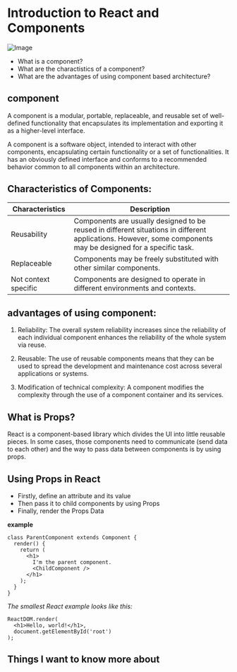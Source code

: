 # Introduction to React and Components

![Image](https://cdn.evilmartians.com/front/posts/optimizing-react-virtual-dom-explained/cover-a1d5b40.png)

- What is a component?
- What are the charactistics of a component?
- What are the advantages of using component based architecture?

## component 

A component is a modular, portable, replaceable, and reusable set of well-defined functionality that encapsulates its implementation and exporting it as a higher-level interface.

A component is a software object, intended to interact with other components, encapsulating certain functionality or a set of functionalities. It has an obviously defined interface and conforms to a recommended behavior common to all components within an architecture.

## Characteristics of Components:

| Characteristics     | Description |
| ----------- | ----------- |
| Reusability    | Components are usually designed to be reused in different situations in different applications. However, some components may be designed for a specific task. |
|  Replaceable | Components may be freely substituted with other similar components.|
|  Not context specific |Components are designed to operate in different environments and contexts.  |

## advantages of using component:

1. Reliability: The overall system reliability increases since the reliability of each individual component enhances the reliability of the whole system via reuse.

2. Reusable: The use of reusable components means that they can be used to spread the development and maintenance cost across several applications or systems.

3. Modification of technical complexity: A component modifies the complexity through the use of a component container and its services.

## What is Props?

React is a component-based library which divides the UI into little reusable pieces. In some cases, those components need to communicate (send data to each other) and the way to pass data between components is by using props.

## Using Props in React

 + Firstly, define an attribute and its value
 + Then pass it to child components by using Props
 + Finally, render the Props Data

**example**
```
class ParentComponent extends Component {  
  render() {
    return (
      <h1>
        I'm the parent component.
        <ChildComponent />
      </h1>
    );
  }
}
```

*The smallest React example looks like this:*

```
ReactDOM.render(
  <h1>Hello, world!</h1>,
  document.getElementById('root')
);
```


## Things I want to know more about
